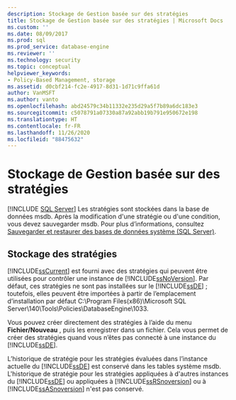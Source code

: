 ```yaml
---
description: Stockage de Gestion basée sur des stratégies
title: Stockage de Gestion basée sur des stratégies | Microsoft Docs
ms.custom: ''
ms.date: 08/09/2017
ms.prod: sql
ms.prod_service: database-engine
ms.reviewer: ''
ms.technology: security
ms.topic: conceptual
helpviewer_keywords:
- Policy-Based Management, storage
ms.assetid: d0cbf214-fc2e-4917-8d31-1d71c9ffa61d
author: VanMSFT
ms.author: vanto
ms.openlocfilehash: abd24579c34b11332e235d29a5f7b89a6dc183e3
ms.sourcegitcommit: c5078791a07330a87a92abb19b791e950672e198
ms.translationtype: HT
ms.contentlocale: fr-FR
ms.lasthandoff: 11/26/2020
ms.locfileid: "88475632"
---
```

# <a name="policy-based-management-storage"></a>Stockage de Gestion basée sur des stratégies
 [!INCLUDE [SQL Server](../../includes/applies-to-version/sqlserver.md)]
  Les stratégies sont stockées dans la base de données msdb. Après la modification d'une stratégie ou d'une condition, vous devez sauvegarder msdb. Pour plus d’informations, consultez [Sauvegarder et restaurer des bases de données système &#40;SQL Server&#41;](../../relational-databases/backup-restore/back-up-and-restore-of-system-databases-sql-server.md).  
  
## <a name="storing-policies"></a>Stockage des stratégies  
 [!INCLUDE[ssCurrent](../../includes/sscurrent-md.md)] est fourni avec des stratégies qui peuvent être utilisées pour contrôler une instance de [!INCLUDE[ssNoVersion](../../includes/ssnoversion-md.md)]. Par défaut, ces stratégies ne sont pas installées sur le [!INCLUDE[ssDE](../../includes/ssde-md.md)] ; toutefois, elles peuvent être importées à partir de l’emplacement d’installation par défaut C:\Program Files(x86)\Microsoft SQL Server\140\Tools\Policies\DatabaseEngine\1033.  
  
 Vous pouvez créer directement des stratégies à l’aide du menu **Fichier/Nouveau** , puis les enregistrer dans un fichier. Cela vous permet de créer des stratégies quand vous n’êtes pas connecté à une instance du [!INCLUDE[ssDE](../../includes/ssde-md.md)].  
  
 L’historique de stratégie pour les stratégies évaluées dans l’instance actuelle du [!INCLUDE[ssDE](../../includes/ssde-md.md)] est conservé dans les tables système msdb. L'historique de stratégie pour les stratégies appliquées à d'autres instances du [!INCLUDE[ssDE](../../includes/ssde-md.md)] ou appliquées à [!INCLUDE[ssRSnoversion](../../includes/ssrsnoversion-md.md)] ou à [!INCLUDE[ssASnoversion](../../includes/ssasnoversion-md.md)] n'est pas conservé.  
  
  
